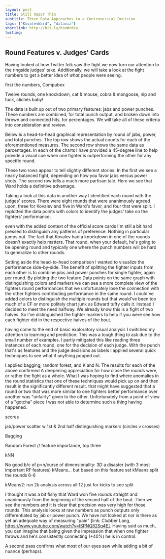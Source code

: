 ```yaml
---
layout: post
title: Still Razor Thin
subtitle: Three Data Approaches to a Controversial Decision
tags: ["KovalevWard", "dataviz"]
shortlink: http://bit.ly/KovWrdep
twitimg: 
---
```


## Round Features v. Judges' Cards

Having looked at how Twitter folk saw the fight we now turn our attention to the ringside judges' take. Additionally, we will take a look at the fight numbers to get a better idea of _what_ people were seeing.

first the numbers, Compubox

Twelve rounds, one knockdown, cat & mouse, cobra & mongoose, nip and tuck, clichés baby!

The data is built up out of two primary features: jabs and power punches. These numbers are combined, for total punch output, and broken down into thrown and connected hits, for percentages. We will take all of these criteria into consideration and review.

Below is a head-to-head graphical representation by round of jabs, power, and total punches. The top row shows the actual counts for each of the aforementioned measures. The second row shows the same data as percentages. In each of the charts I have provided a 45-degree line to help provide a visual cue when one fighter is outperforming the other for any specific round.

These two rows appear to tell slightly different stories. In the first we see a nearly balanced fight, depending on how you favor jabs versus power shots. The second row tells a much more partisan tale. Here we see that Ward holds a definitive advantage.

Taking a look at this data in another way I identified each round with the judges' scores. There were eight rounds that were unanimously agreed upon, three for Kovalev and five in Ward's favor, and four that were split. I replotted the data points with colors to identify the judges' take on the fighters' performance.

even with the added context of the official score cards I'm still a bit hard pressed to distinguish any patterns of preference. Nothing in particular jumps out. The fact that Kovalev had a knockdown in one of the rounds doesn't exactly help matters. That round, when your default, he's going to be opening round and typically one where the punch numbers will be hard to generalize to other rounds.

Setting aside the head-to-head comparison I wanted to visualize the performance side-by-side. The benefit of splitting the fighter inputs from each other is to combine jobs and power punches for single fighter, again per round. By plotting the two feature Data points on the same graph with distinguishing colors and markers we can see a more complete view of the fighters round performances that we unfortunately lose the connection with the other fighters contributing performance in the same round. I could've added colors to distinguish the multiple rounds but that would've been too much of a CF or more politely chart junk as Edward tufty calls it. Instead I decided to meet the need halfway. We already know this is a fight of two halves. So I've distinguished the fighter markers to help if you were see how each fighter did in the respective halves of the bout. 

having come to the end of basic exploratory visual analysis I switched my attention to learning and prediction. This was a tough thing to ask due to the small number of examples. I partly mitigated this like reading three instances of each round, one for the decision of each judge. With the punch that's as features and the judge decisions as labels I applied several quick techniques to see what if anything popped out.

I applied bagging, random forest, and K and N. The results for each of the above confirmed A deepening appreciation for how close the rounds were, or rather the fight as a whole. What I was hoping to find where anomalies in the round statistics that one of these techniques would pick up on and then result in the significantly different result. that might have suggested that a round or two that was more similar to one fighters better performance over another was "unfairly" given to the other. Unfortunately from a point of view of a "gotcha" piece I was not able to determine such a thing having happened.

scores

jab/power scatter w 1st & 2nd half distinguishing markers (circles v crosses)

Bagging

Random Forest // feature importance, top three

kNN

No good b/c of p>n/curse of dimensionality: 3D a disaster (with 3 most important RF features) kMeans... but based on this feature set kMeans split the rounds 6-6

kMeans2: run 2k analysis across all 12 just for kicks to see split 

I thought it was a bit fishy that Ward won five rounds straight and unanimously from the beginning of the second half of the bout. Then we see the numbers and it is clear that precision was very high for those rounds. This analysis looks at raw numbers as punch outputs only differentiated by jab or power punch. We have not looked at nor is there as yet an adequate way of measuring "pain" [link: Clubber Lang, https://www.youtube.com/watch?v=lSPNQ82Sq4E]. Having said as much, you can imagine that being given the impression that when one fighter throws and he's consistently connecting (+40%) he is in control.

A second pass confirms what most of our eyes saw while adding a bit of nuance (perhaps).




